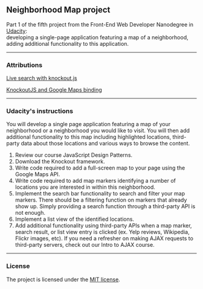 ## Neighborhood Map project

Part 1 of the fifth project from the Front-End Web Developer Nanodegree in <a href="https://www.udacity.com" target="_blank">Udacity</a>: 
<br>
developing a single-page application featuring a map of a neighborhood, adding additional functionality to this application.

-------------------

### Attributions

[Live search with knockout.js](http://opensoul.org/2011/06/23/live-search-with-knockoutjs/)

[KnockoutJS and Google Maps binding](http://www.hoonzis.com/knockoutjs-and-google-maps-binding/)

-----------------------------

### Udacity's instructions

You will develop a single page application featuring a map of your neighborhood or a neighborhood you would like to visit. You will then add additional functionality to this map including highlighted locations, third-party data about those locations and various ways to browse the content.

1. Review our course JavaScript Design Patterns.
2. Download the Knockout framework.
3. Write code required to add a full-screen map to your page using the Google Maps API.
4. Write code required to add map markers identifying a number of locations you are interested in within this neighborhood.
5. Implement the search bar functionality to search and filter your map markers. There should be a filtering function on markers that already show up. Simply providing a search function through a third-party API is not enough.
6. Implement a list view of the identified locations.
7. Add additional functionality using third-party APIs when a map marker, search result, or list view entry is clicked (ex. Yelp reviews, Wikipedia, Flickr images, etc). If you need a refresher on making AJAX requests to third-party servers, check out our Intro to AJAX course.

---------------------

### License

The project is licensed under the [MIT license](license.txt).
